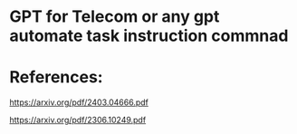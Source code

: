 # GPT for Telecom or any gpt automate task instruction commnad




# References:

https://arxiv.org/pdf/2403.04666.pdf

https://arxiv.org/pdf/2306.10249.pdf